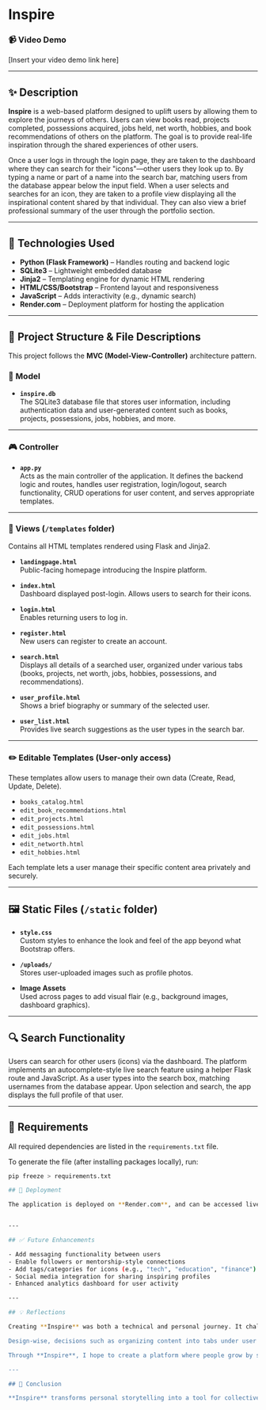 # Inspire

### 📹 Video Demo  
[Insert your video demo link here]

---

## ✨ Description

**Inspire** is a web-based platform designed to uplift users by allowing them to explore the journeys of others. Users can view books read, projects completed, possessions acquired, jobs held, net worth, hobbies, and book recommendations of others on the platform. The goal is to provide real-life inspiration through the shared experiences of other users.

Once a user logs in through the login page, they are taken to the dashboard where they can search for their "icons"—other users they look up to. By typing a name or part of a name into the search bar, matching users from the database appear below the input field. When a user selects and searches for an icon, they are taken to a profile view displaying all the inspirational content shared by that individual. They can also view a brief professional summary of the user through the portfolio section.

---

## 🔧 Technologies Used

- **Python (Flask Framework)** – Handles routing and backend logic
- **SQLite3** – Lightweight embedded database
- **Jinja2** – Templating engine for dynamic HTML rendering
- **HTML/CSS/Bootstrap** – Frontend layout and responsiveness
- **JavaScript** – Adds interactivity (e.g., dynamic search)
- **Render.com** – Deployment platform for hosting the application

---

## 📁 Project Structure & File Descriptions

This project follows the **MVC (Model-View-Controller)** architecture pattern.

### 🧠 Model

- **`inspire.db`**  
  The SQLite3 database file that stores user information, including authentication data and user-generated content such as books, projects, possessions, jobs, hobbies, and more.

---

### 🎮 Controller

- **`app.py`**  
  Acts as the main controller of the application. It defines the backend logic and routes, handles user registration, login/logout, search functionality, CRUD operations for user content, and serves appropriate templates.

---

### 🎨 Views (`/templates` folder)

Contains all HTML templates rendered using Flask and Jinja2.

- **`landingpage.html`**  
  Public-facing homepage introducing the Inspire platform.

- **`index.html`**  
  Dashboard displayed post-login. Allows users to search for their icons.

- **`login.html`**  
  Enables returning users to log in.

- **`register.html`**  
  New users can register to create an account.

- **`search.html`**  
  Displays all details of a searched user, organized under various tabs (books, projects, net worth, jobs, hobbies, possessions, and recommendations).

- **`user_profile.html`**  
  Shows a brief biography or summary of the selected user.

- **`user_list.html`**  
  Provides live search suggestions as the user types in the search bar.

---

### ✏️ Editable Templates (User-only access)

These templates allow users to manage their own data (Create, Read, Update, Delete).

- `books_catalog.html`  
- `edit_book_recommendations.html`  
- `edit_projects.html`  
- `edit_possessions.html`  
- `edit_jobs.html`  
- `edit_networth.html`  
- `edit_hobbies.html`  

Each template lets a user manage their specific content area privately and securely.

---

## 🖼️ Static Files (`/static` folder)

- **`style.css`**  
  Custom styles to enhance the look and feel of the app beyond what Bootstrap offers.

- **`/uploads/`**  
  Stores user-uploaded images such as profile photos.

- **Image Assets**  
  Used across pages to add visual flair (e.g., background images, dashboard graphics).

---

## 🔍 Search Functionality

Users can search for other users (icons) via the dashboard. The platform implements an autocomplete-style live search feature using a helper Flask route and JavaScript. As a user types into the search box, matching usernames from the database appear. Upon selection and search, the app displays the full profile of that user.

---

## 🧪 Requirements

All required dependencies are listed in the `requirements.txt` file.

To generate the file (after installing packages locally), run:
```bash
pip freeze > requirements.txt

## 🚀 Deployment

The application is deployed on **Render.com**, and can be accessed live here: [🌐 Live Demo of Inspire](https://inspire-app-cznh.onrender.com/), allowing users to interact with Inspire from anywhere with an internet connection. The deployment includes the Flask backend, templates, and static content. Render ensures automatic redeployment upon each GitHub push.


---

## ✅ Future Enhancements

- Add messaging functionality between users  
- Enable followers or mentorship-style connections  
- Add tags/categories for icons (e.g., "tech", "education", "finance")  
- Social media integration for sharing inspiring profiles  
- Enhanced analytics dashboard for user activity  

---

## 💡 Reflections

Creating **Inspire** was both a technical and personal journey. It challenged me to blend full-stack development skills into a meaningful product—something that doesn't just function, but **matters**. One of the most important lessons was balancing usability with privacy and ensuring that each user controls their narrative on the platform.

Design-wise, decisions such as organizing content into tabs under user profiles and enforcing CRUD access control were made to prioritize clarity, security, and a smooth user experience. I also made intentional use of the **MVC structure** for maintainability and scalability.

Through **Inspire**, I hope to create a platform where people grow by sharing and learning from each other—where ordinary stories spark extraordinary ideas.

---

## 📝 Conclusion

**Inspire** transforms personal storytelling into a tool for collective empowerment. Whether you’re seeking motivation, admiring a peer’s journey, or reflecting on your own path, Inspire provides the digital space to do it meaningfully.
